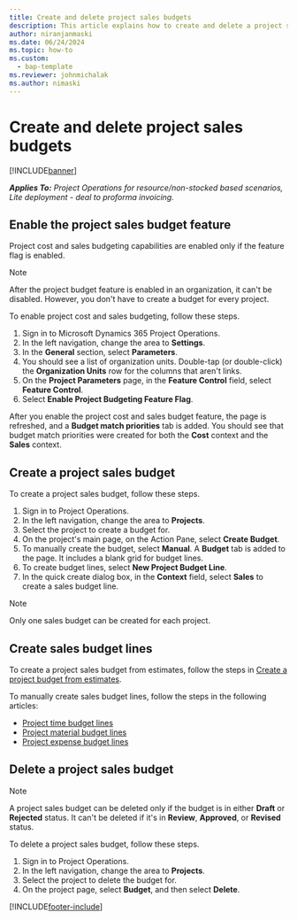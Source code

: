 ```yaml
---
title: Create and delete project sales budgets
description: This article explains how to create and delete a project sales budget.
author: niranjanmaski
ms.date: 06/24/2024
ms.topic: how-to
ms.custom: 
  - bap-template
ms.reviewer: johnmichalak
ms.author: nimaski
---
```


# Create and delete project sales budgets

[!INCLUDE[banner](../../includes/banner.md)]

_**Applies To:** Project Operations for resource/non-stocked based scenarios, Lite deployment - deal to proforma invoicing._

## Enable the project sales budget feature

Project cost and sales budgeting capabilities are enabled only if the feature flag is enabled.

> [!NOTE]
> After the project budget feature is enabled in an organization, it can't be disabled. However, you don't have to create a budget for every project.

To enable project cost and sales budgeting, follow these steps.

1. Sign in to Microsoft Dynamics 365 Project Operations.
1. In the left navigation, change the area to **Settings**.
1. In the **General** section, select **Parameters**.
1. You should see a list of organization units. Double-tap (or double-click) the **Organization Units** row for the columns that aren't links.
1. On the **Project Parameters** page, in the **Feature Control** field, select **Feature Control**.
1. Select **Enable Project Budgeting Feature Flag**.

After you enable the project cost and sales budget feature, the page is refreshed, and a **Budget match priorities** tab is added. You should see that budget match priorities were created for both the **Cost** context and the **Sales** context.

## Create a project sales budget

To create a project sales budget, follow these steps.

1. Sign in to Project Operations.
1. In the left navigation, change the area to **Projects**.
1. Select the project to create a budget for.
1. On the project's main page, on the Action Pane, select **Create Budget**.
1. To manually create the budget, select **Manual**. A **Budget** tab is added to the page. It includes a blank grid for budget lines.
1. To create budget lines, select **New Project Budget Line**.
1. In the quick create dialog box, in the **Context** field, select **Sales** to create a sales budget line.

> [!NOTE]
> Only one sales budget can be created for each project.

## Create sales budget lines

To create a project sales budget from estimates, follow the steps in [Create a project budget from estimates](create-project-budget-from-estimates.md).

To manually create sales budget lines, follow the steps in the following articles:

- [Project time budget lines](project-cost-time-budget-line.md)
- [Project material budget lines](project-cost-material-budget-line.md)
- [Project expense budget lines](project-cost-expense-budget-line.md)

## Delete a project sales budget

> [!NOTE]
> A project sales budget can be deleted only if the budget is in either **Draft** or **Rejected** status. It can't be deleted if it's in **Review**, **Approved**, or **Revised** status.

To delete a project sales budget, follow these steps.

1. Sign in to Project Operations.
1. In the left navigation, change the area to **Projects**.
1. Select the project to delete the budget for.
1. On the project page, select **Budget**, and then select **Delete**.

[!INCLUDE[footer-include](../../includes/footer-banner.md)]
